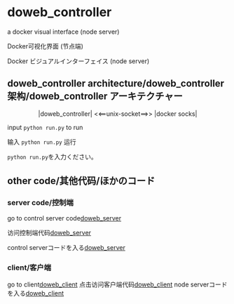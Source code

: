 # doweb_controller
a docker visual interface (node server)

Docker可视化界面 (节点端)

Docker ビジュアルインターフェイス (node server)

## doweb_controller architecture/doweb_controller架构/doweb_controller アーキテクチャー
<center> |doweb_controller| <<==unix-socket==>> |docker socks|</center>

input `python run.py` to run

输入 `python run.py` 运行

`python run.py`を入力ください。 


## other code/其他代码/ほかのコード
### server code/控制端
go to control server code[doweb_server](https://github.com/ChoungJX/doweb_server)

访问控制端代码[doweb_server](https://github.com/ChoungJX/doweb_server)

control serverコードを入る[doweb_server](https://github.com/ChoungJX/doweb_server)

### client/客户端
go to client[doweb_client](https://github.com/ChoungJX/doweb_client)
点击访问客户端代码[doweb_client](https://github.com/ChoungJX/doweb_client)
node serverコードを入る[doweb_client](https://github.com/ChoungJX/doweb_client)